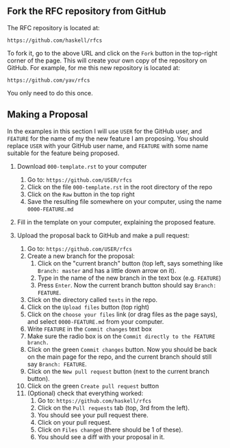 Fork the RFC repository from GitHub
-----------------------------------

The RFC repository is located at:

    https://github.com/haskell/rfcs

To fork it, go to the above URL and click on the `Fork` button in the
top-right corner of the page.  This will create your own copy of the repository
on GitHub.  For example, for me this new repository is located at:

    https://github.com/yav/rfcs

You only need to do this once.


Making a Proposal
-----------------

In the examples in this section I will use `USER` for the GitHub user,
and `FEATURE` for the name of my the new feature I am proposing.
You should replace `USER` with your GitHub user name, and `FEATURE` with
some name suitable for the feature being proposed.

  1. Download `000-template.rst` to your computer
      1. Go to: `https://github.com/USER/rfcs`
      1. Click on the file `000-template.rst` in the root directory of the repo
      2. Click on the `Raw` button in the top right
      3. Save the resulting file somewhere on your computer,
         using the name `0000-FEATURE.md`

  2. Fill in the template on your computer, explaining the proposed feature.

  3. Upload the proposal back to GitHub and make a pull request:
      1. Go to: `https://github.com/USER/rfcs`
      2. Create a new branch for the proposal:
         1. Click on the "current branch" button (top left, says something
            like `Branch: master` and has a little down arrow on it).
         2. Type in the name of the new branch in the text box
            (e.g. `FEATURE`)
         3. Press `Enter`.  Now the current branch button should say
            `Branch: FEATURE`.
      3. Click on the directory called `texts` in the repo.
      4. Click on the `Upload files` button (top right)
      5. Click on the `choose your files` link (or drag files as the page says), and select `0000-FEATURE.md` from your computer.
      6. Write `FEATURE` in the `Commit changes` text box
      7. Make sure the radio box is on the
        `Commit directly to the FEATURE branch.`
      8. Click on the green `Commit changes` button.
         Now you should be back on the main page for the repo, and the
         current branch should still say `Branch: FEATURE`.
      9. Click on the `New pull request` button
          (next to the current branch button).
      10. Click on the green `Create pull request` button
      11. (Optional) check that everything worked:
          1. Go to: `https://github.com/haskell/rfcs`
          2. Click on the `Pull requests` tab (top, 3rd from the left).
          3. You should see your pull request there.
          4. Click on your pull request.
          5. Click on `Files changed` (there should be 1 of these).
          6. You should see a diff with your proposal in it.











